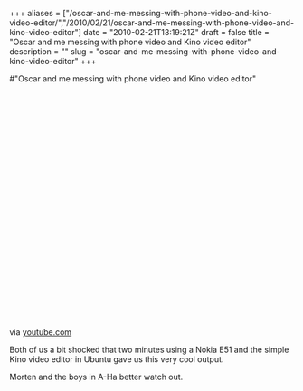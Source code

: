 +++
aliases = ["/oscar-and-me-messing-with-phone-video-and-kino-video-editor/","/2010/02/21/oscar-and-me-messing-with-phone-video-and-kino-video-editor"]
date = "2010-02-21T13:19:21Z"
draft = false
title = "Oscar and me messing with phone video and Kino video editor"
description = ""
slug = "oscar-and-me-messing-with-phone-video-and-kino-video-editor"
+++

#"Oscar and me messing with phone video and Kino video editor"


 <div class="posterous_bookmarklet_entry">
 <object height="417" width="500"><param name="movie" value="http://www.youtube.com/v/VQulFGyWBF4&hl=en&fs=1" /><param name="wmode" value="window" /><param name="allowFullScreen" value="true" /><param name="allowscriptaccess" value="always" /><embed allowfullscreen="true" src="http://www.youtube.com/v/VQulFGyWBF4&hl=en&fs=1" wmode="window" allowscriptaccess="always" type="application/x-shockwave-flash" height="417" width="500"></embed></object>

<div class="posterous_quote_citation">via <a href="http://www.youtube.com/watch?v=VQulFGyWBF4">youtube.com</a></div>
 <p>Both of us a bit shocked that two minutes using a Nokia E51 and the simple Kino video editor in Ubuntu gave us this very cool output. 
</p><p>Morten and the boys in A-Ha better watch out.</p></div>
 